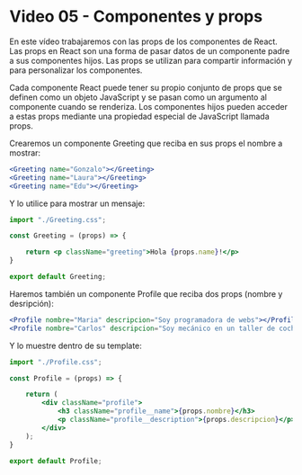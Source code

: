 # Video 05 - Componentes y props

En este vídeo trabajaremos con las props de los componentes de React. Las props en React son una forma de pasar datos de un componente padre a sus componentes hijos. Las props se utilizan para compartir información y para personalizar los componentes.

Cada componente React puede tener su propio conjunto de props que se definen como un objeto JavaScript y se pasan como un argumento al componente cuando se renderiza. Los componentes hijos pueden acceder a estas props mediante una propiedad especial de JavaScript llamada props.

Crearemos un componente Greeting que reciba en sus props el nombre a mostrar:

```jsx
<Greeting name="Gonzalo"></Greeting>
<Greeting name="Laura"></Greeting>
<Greeting name="Edu"></Greeting>
```

Y lo utilice para mostrar un mensaje:

```jsx
import "./Greeting.css";

const Greeting = (props) => {

    return <p className="greeting">Hola {props.name}!</p>
}

export default Greeting;
```

Haremos también un componente Profile que reciba dos props (nombre y desripción):

```jsx
<Profile nombre="Maria" descripcion="Soy programadora de webs"></Profile>
<Profile nombre="Carlos" descripcion="Soy mecánico en un taller de coches"></Profile>
```

Y lo muestre dentro de su template:

```jsx
import "./Profile.css";

const Profile = (props) => {

    return (
        <div className="profile">
            <h3 className="profile__name">{props.nombre}</h3>
            <p className="profile__description">{props.descripcion}</p>
        </div>
    );
}

export default Profile;
```
